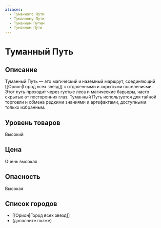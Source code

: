 ```yaml
---
aliases:
  - Туманного Пути
  - Туманному Пути
  - Туманным Путем
  - Туманном Пути
---
```


# Туманный Путь

## Описание
Туманный Путь — это магический и наземный маршрут, соединяющий [[Орион|Город всех звезд]] с отдаленными и скрытыми поселениями. Этот путь проходит через густые леса и магические барьеры, часто скрытые от посторонних глаз. Туманный Путь используется для тайной торговли и обмена редкими знаниями и артефактами, доступными только избранным.

## Уровень товаров
Высокий

## Цена
Очень высокая

## Опасность
Высокая

## Список городов
-  [[Орион|Город всех звезд]] 
- (дополните позже)
